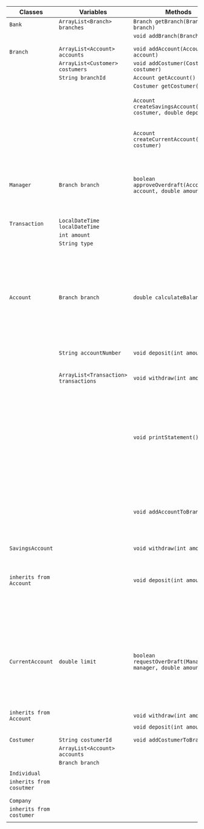 | Classes                  | Variables                             | Methods                                                           | Scenarios                                                                                                   | Outcomes                                                                                              |
|--------------------------|---------------------------------------|-------------------------------------------------------------------|-------------------------------------------------------------------------------------------------------------|-------------------------------------------------------------------------------------------------------|
| `Bank`                   | `ArrayList<Branch> branches`          | `Branch getBranch(Branch branch)`                                 |                                                                                                             |                                                                                                       |
|                          |                                       | `void addBranch(Branch branch)`                                   |                                                                                                             |                                                                                                       |
|                          |                                       |                                                                   |                                                                                                             |                                                                                                       |
|                          |                                       |                                                                   |                                                                                                             |                                                                                                       |
| `Branch`                 | `ArrayList<Account> accounts`         | `void addAccount(Account account)`                                |                                                                                                             |                                                                                                       |
|                          | `ArrayList<Customer> costumers`       | `void addCostumer(Costumer costumer)`                             |                                                                                                             |                                                                                                       |
|                          | `String branchId`                     | `Account getAccount()`                                            |                                                                                                             |                                                                                                       |
|                          |                                       | `Costumer getCostumer()`                                          |                                                                                                             |                                                                                                       |
|                          |                                       | `Account createSavingsAccount(Costumer costumer, double deposit)` | I want to create a savings account.                                                                         | Returns the account created                                                                           |
|                          |                                       | `Account createCurrentAccount(Costumer costumer)`                 | I want to create a current account.                                                                         |                                                                                                       |
|                          |                                       |                                                                   |                                                                                                             |                                                                                                       |
|                          |                                       |                                                                   |                                                                                                             |                                                                                                       |
|                          |                                       |                                                                   |                                                                                                             |                                                                                                       |
|                          |                                       |                                                                   |                                                                                                             |                                                                                                       |
| `Manager`                | `Branch branch`                       | `boolean approveOverdraft(Account account, double amount)`        | I want to approve or reject overdraft requests.                                                             | Will approve or reject the overdraft                                                                  |
|                          |                                       |                                                                   |                                                                                                             |                                                                                                       |
|                          |                                       |                                                                   |                                                                                                             |                                                                                                       |
|                          |                                       |                                                                   |                                                                                                             |                                                                                                       |
|                          |                                       |                                                                   |                                                                                                             |                                                                                                       |
|                          |                                       |                                                                   |                                                                                                             |                                                                                                       |
| `Transaction`            | `LocalDateTime localDateTime`         |                                                                   |                                                                                                             |                                                                                                       |
|                          | `int amount`                          |                                                                   |                                                                                                             |                                                                                                       |
|                          | `String type`                         |                                                                   |                                                                                                             |                                                                                                       |
|                          |                                       |                                                                   |                                                                                                             |                                                                                                       |
|                          |                                       |                                                                   |                                                                                                             |                                                                                                       |
|                          |                                       |                                                                   |                                                                                                             |                                                                                                       |
| `Account`                | `Branch branch`                       | `double calculateBalance()`                                       | I want account balances to be calculated based on transaction history instead of stored in memory.          | Will return the balance                                                                               |
|                          | `String accountNumber`                | `void deposit(int amount)`                                        | I want to deposit funds.                                                                                    |                                                                                                       |
|                          | `ArrayList<Transaction> transactions` | `void withdraw(int amount)`                                       | I want to withdraw funds.                                                                                   |                                                                                                       |
|                          |                                       | `void printStatement()`                                           | I want to generate bank statements with transaction dates, amounts, and balance at the time of transaction. | Returns a print statement regarding the withdraw, deposit, balance etc                                |
|                          |                                       | `void addAccountToBranch()`                                       | I want accounts to be associated with specific branches.                                                    |                                                                                                       |
|                          |                                       |                                                                   |                                                                                                             |                                                                                                       |
|                          |                                       |                                                                   |                                                                                                             |                                                                                                       |
| `SavingsAccount`         |                                       | `void withdraw(int amount)`                                       |                                                                                                             |                                                                                                       |
| `inherits from Account`  |                                       | `void deposit(int amount)`                                        |                                                                                                             | Will return a false or true if it got approved by manager                                             |
|                          |                                       |                                                                   |                                                                                                             |                                                                                                       |
|                          |                                       |                                                                   |                                                                                                             |                                                                                                       |
|                          |                                       |                                                                   |                                                                                                             |                                                                                                       |
| `CurrentAccount`         | `double limit`                        | `boolean requestOverDraft(Manager manager, double amount)`        | I want to be able to request an overdraft on my account.                                                    | will return the request to the manager function which will return true or false depending if accepted |
| `inherits from Account`  |                                       | `void withdraw(int amount)`                                       |                                                                                                             |                                                                                                       |
|                          |                                       | `void deposit(int amount)`                                        |                                                                                                             |                                                                                                       |
|                          |                                       |                                                                   |                                                                                                             |                                                                                                       |
|                          |                                       |                                                                   |                                                                                                             |                                                                                                       |
| `Costumer`               | `String costumerId`                   | `void addCostumerToBranch()`                                      |                                                                                                             |                                                                                                       |
|                          | `ArrayList<Account> accounts`         |                                                                   |                                                                                                             |                                                                                                       |
|                          | `Branch branch`                       |                                                                   |                                                                                                             |                                                                                                       |
|                          |                                       |                                                                   |                                                                                                             |                                                                                                       |
| `Individual`             |                                       |                                                                   |                                                                                                             |                                                                                                       |
| `inherits from cosutmer` |                                       |                                                                   |                                                                                                             |                                                                                                       |
|                          |                                       |                                                                   |                                                                                                             |                                                                                                       |
|                          |                                       |                                                                   |                                                                                                             |                                                                                                       |
| `Company`                |                                       |                                                                   |                                                                                                             |                                                                                                       |
| `inherits from costumer` |                                       |                                                                   |                                                                                                             |                                                                                                       |
|                          |                                       |                                                                   |                                                                                                             |                                                                                                       |
